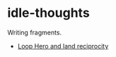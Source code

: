 # idle-thoughts
 Writing fragments.

* [Loop Hero and land reciprocity](https://cwylo.github.io/idle-thoughts/loophero-reciprocity)
